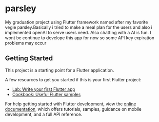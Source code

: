 # parsley

My graduation project using Flutter framework named after my favorite vegie parsley.Basically i tried to make a meal plan for the users and also i implemented openAI to serve users need. Also chatting with a AI is fun.
I wont be continue to develope this app for now so some API key expiration problems may occur 

## Getting Started

This project is a starting point for a Flutter application.

A few resources to get you started if this is your first Flutter project:

- [Lab: Write your first Flutter app](https://docs.flutter.dev/get-started/codelab)
- [Cookbook: Useful Flutter samples](https://docs.flutter.dev/cookbook)

For help getting started with Flutter development, view the
[online documentation](https://docs.flutter.dev/), which offers tutorials,
samples, guidance on mobile development, and a full API reference.
